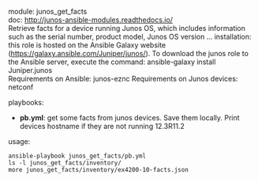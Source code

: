 module: junos_get_facts  
doc: http://junos-ansible-modules.readthedocs.io/  
Retrieve facts for a device running Junos OS, which includes information such as the serial number, product model, Junos OS version ... 
installation: this role is hosted on the Ansible Galaxy website (https://galaxy.ansible.com/Juniper/junos/). To download the junos role to the Ansible server, execute the command: ansible-galaxy install Juniper.junos  
Requirements on Ansible: junos-eznc
Requirements on Junos devices: netconf 

playbooks: 
- **pb.yml**: get some facts from junos devices.  Save them locally. Print devices hostname if they are not running 12.3R11.2

usage: 
```
ansible-playbook junos_get_facts/pb.yml
ls -l junos_get_facts/inventory/
more junos_get_facts/inventory/ex4200-10-facts.json
```

